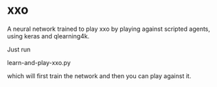 # xxo

A neural network trained to play xxo by playing against scripted agents, using keras and qlearning4k.

Just run 
  
  learn-and-play-xxo.py
  
which will first train the network and then you can play against it.
